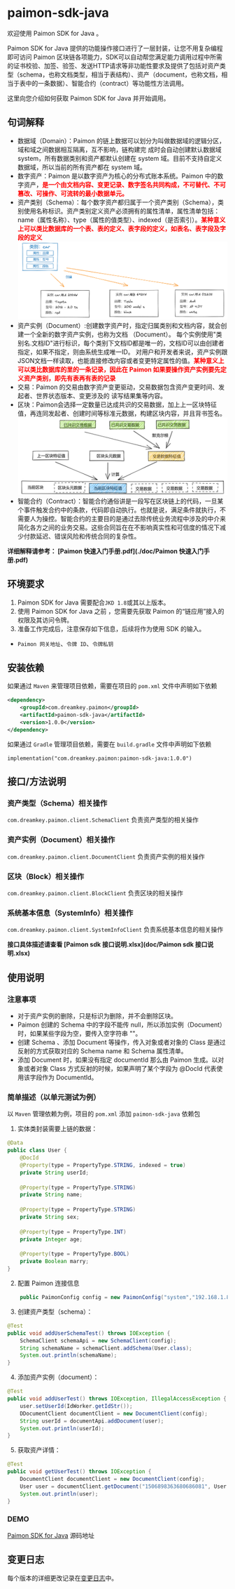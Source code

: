 # paimon-sdk-java

欢迎使用 Paimon SDK for Java 。

Paimon SDK for Java 提供的功能操作接口进行了一层封装，让您不用复杂编程即可访问 Paimon 区块链各项能力，SDK可以自动帮您满足能力调用过程中所需的证书校验、加签、验签、发送HTTP请求等非功能性要求及提供了包括对资产类型（schema，也称文档类型，相当于表结构）、资产（document，也称文档，相当于表中的一条数据）、智能合约（contract）等功能性方法调用。

这里向您介绍如何获取 Paimon SDK for Java 并开始调用。

## 句词解释
- 数据域（Domain）：Paimon 的链上数据可以划分为叫做数据域的逻辑分区，域和域之间数据相互隔离，互不影响，链构建完
  成时会自动创建默认数据域 system，所有数据类别和资产都默认创建在 system 域。目前不支持自定义数据域，所以当前的所有资产都在 system 域。
- 数字资产：Paimon 是以数字资产为核心的分布式账本系统。Paimon 中的数字资产，<b><font color=red>是一个由文档内容、变更记录、数字签名共同构成，不可替代、不可篡改、可操作、可流转的最小数据单元。</font></b>
- 资产类别（Schema）：每个数字资产都归属于一个资产类别（Schema），类别使用名称标识。资产类别定义资产必须拥有的属性清单，属性清单包括：name（属性名称）、type（属性的值类型）、indexed（是否索引）。<b><font color=red>某种意义上可以类比数据库的一个表、表的定义、表字段的定义，如表名、表字段及字段的定义</font></b>
  ![资产类别](doc/images/schema.png)
- 资产实例（Document）:创建数字资产时，指定归属类别和文档内容，就会创建一个全新的数字资产实例，也称为文档 （Document）。 每个实例使用"类别名.文档ID"进行标识，每个类别下文档ID都是唯一的，文档ID可以由创建者指定，如果不指定，则由系统生成唯一ID。 对用户和开发者来说，资产实例跟JSON文档一样读取，也能直接修改内容或者变更特定属性的值。<b><font color=red>某种意义上可以类比数据库的里的一条记录，因此在 Paimon 如果要操作资产实例要先定义资产类别，即先有表再有表的记录</font></b>
- 交易：Paimon 的交易由数字资产变更驱动，交易数据包含资产变更时间、发起者、世界状态版本、变更涉及的 读写结果集等内容。
- 区块：Paimon会选择一定数量已达成共识的交易数据，加上上一区块特征值，再连同发起者、创建时间等标准元数据，构建区块内容，并且背书签名。
  ![区块](doc/images/block.png)
- 智能合约（Contract）：智能合约通俗讲是一段写在区块链上的代码，一旦某个事件触发合约中的条款，代码即自动执行。也就是说，满足条件就执行，不需要人为操控。智能合约的主要目的是通过去除传统业务流程中涉及的中介来简化各方之间的业务交易。这些合同旨在在不影响真实性和可信度的情况下减少付款延迟、错误风险和传统合同的复杂性。

<b>详细解释请参考： [Paimon 快速入门手册.pdf](./doc/Paimon 快速入门手册.pdf)</b>

## 环境要求

1. Paimon SDK for Java 需要配合`JKD 1.8`或其以上版本。
2. 使用 Paimon SDK for Java 之前 ，您需要先获取 Paimon 的“链应用”接入的权限及其访问令牌。 
3. 准备工作完成后，注意保存如下信息，后续将作为使用 SDK 的输入。
 - `Paimon 网关地址`、`令牌 ID`、`令牌私钥`

## 安装依赖
如果通过 `Maven` 来管理项目依赖，需要在项目的 `pom.xml` 文件中声明如下依赖
```xml
<dependency>
    <groupId>com.dreamkey.paimon</groupId>
    <artifactId>paimon-sdk-java</artifactId>
    <version>1.0.0</version>
</dependency>
```

如果通过 `Gradle` 管理项目依赖，需要在 `build.gradle` 文件中声明如下依赖
```properties
implementation("com.dreamkey.paimon:paimon-sdk-java:1.0.0")
```


## 接口/方法说明
### 资产类型（Schema）相关操作
`com.dreamkey.paimon.client.SchemaClient` 负责资产类型的相关操作

### 资产实例（Document）相关操作
`com.dreamkey.paimon.client.DocumentClient` 负责资产实例的相关操作

### 区块（Block）相关操作
`com.dreamkey.paimon.client.BlockClient` 负责区块的相关操作

### 系统基本信息（SystemInfo）相关操作
`com.dreamkey.paimon.client.SystemInfoClient` 负责系统基本信息的相关操作

<b>接口具体描述请查看 [Paimon sdk 接口说明.xlsx](doc/Paimon sdk 接口说明.xlsx)</b>

## 使用说明

### 注意事项
- 对于资产实例的删除，只是标识为删除，并不会删除区块。
- Paimon 创建的 Schema 中的字段不能传 null，所以添加实例（Document）时，如果某些字段为空，要传入空字符串 ""。
- 创建 Schema 、添加 Document 等操作，传入对象或者对象的 Class 是通过反射的方式获取对应的 Schema name 和 Schema 属性清单。
- 添加 Document 时，如果没有指定 documentId 那么由 Paimon 生成。以对象或者对象 Class 方式反射的时候，如果声明了某个字段为 @DocId 代表使用该字段作为 DocumentId。

### 简单描述（以单元测试为例）
以 `Maven` 管理依赖为例，项目的 `pom.xml` 添加 `paimon-sdk-java` 依赖包

1. 实体类封装需要上链的数据：

```java
@Data
public class User {
    @DocId
    @Property(type = PropertyType.STRING, indexed = true)
    private String userId;

    @Property(type = PropertyType.STRING)
    private String name;

    @Property(type = PropertyType.STRING)
    private String sex;

    @Property(type = PropertyType.INT)
    private Integer age;

    @Property(type = PropertyType.BOOL)
    private Boolean marry;
}
```

2. 配置 Paimon 连接信息
``` java
    public PaimonConfig config = new PaimonConfig("system","192.168.1.84:9100", "c91d3bv29928uoh6a5h0", "6cae6cb76ed7a9c8b1e724d29c5c4744f1d135719096de676c6a7d2ff128a4abcdd1a0a8c99c1a8ebd7fd87fcdc7a42d57163cf17154e7c8319e397821bc5dbf");

```

3. 创建资产类型（schema）：

```java
@Test
public void addUserSchemaTest() throws IOException {
	SchemaClient schemaApi = new SchemaClient(config);
    String schemaName = schemaClient.addSchema(User.class);
    System.out.println(schemaName);
}
```

4. 添加资产实例（document）：

```java
@Test
public void addUserTest() throws IOException, IllegalAccessException {
	user.setUserId(IdWorker.getIdStr());
	DDocumentClient documentClient = new DocumentClient(config);
	String userId = documentApi.addDocument(user);
	System.out.println(userId);
}
```

5. 获取资产详情：

```java
@Test
public void getUserTest() throws IOException {
    DocumentClient documentClient = new DocumentClient(config);
    User user = documentClient.getDocument("1506898363680686081", User.class);
    System.out.println(user);
}
```


### DEMO
[Paimon SDK for Java](https://gitee.com/umeclub/paimon-sdk-demo.git) 源码地址

## 变更日志
每个版本的详细更改记录在[变更日志](./CHANGELOG)中。

